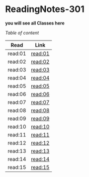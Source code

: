 # ReadingNotes-301

**you will see all Classes here**

*Table of content*
 
 Read      |  Link
 ----------|--------------
 read:01   |  [read:01](https://amalmalmomani.github.io/ReadingNotes-301/read-01)
 read:02   |  [read:02](https://amalmalmomani.github.io/ReadingNotes-301/read-02)
 read:03   |  [read:03](https://amalmalmomani.github.io/ReadingNotes-301/read-03)
 read:04   |  [read:04](https://amalmalmomani.github.io/ReadingNotes-301/read-04)
 read:05   |  [read:05](https://amalmalmomani.github.io/ReadingNotes-301/read-05)
 read:06   |  [read:06](https://amalmalmomani.github.io/ReadingNotes-301/read-06)
 read:07   |  [read:07](https://amalmalmomani.github.io/ReadingNotes-301/read-07)
 read:08   |  [read:08](https://amalmalmomani.github.io/ReadingNotes-301/read-08)
 read:09   |  [read:09](https://amalmalmomani.github.io/ReadingNotes-301/read-09)
 read:10   |  [read:10](https://amalmalmomani.github.io/ReadingNotes-301/read-10)
 read:11   |  [read:11](https://amalmalmomani.github.io/ReadingNotes-301/read-11)
 read:12   |  [read:12](https://amalmalmomani.github.io/ReadingNotes-301/read-12)
 read:13   |  [read:13](https://amalmalmomani.github.io/ReadingNotes-301/read-13)
 read:14   |  [read:14](https://amalmalmomani.github.io/ReadingNotes-301/read-14)
 read:15   |  [read:15](https://amalmalmomani.github.io/ReadingNotes-301/read-15)
